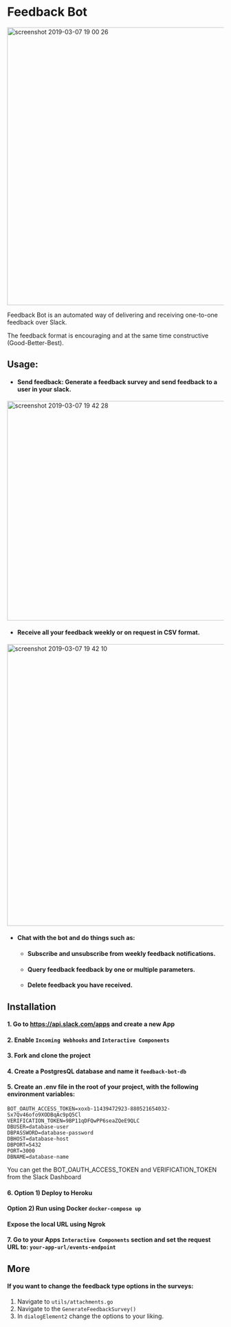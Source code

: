 # <B>Feedback Bot</B>

<img width="647" alt="screenshot 2019-03-07 19 00 26" src="https://user-images.githubusercontent.com/29664539/54006079-c3192d00-4110-11e9-8cfe-b54dfe74c3c8.png">

Feedback Bot is an automated way of delivering and receiving one-to-one feedback over Slack.

The feedback format is encouraging and at the same time constructive (Good-Better-Best).

## <B>Usage:</B>

- #### Send feedback: Generate a feedback survey and send feedback to a user in your slack.
<img width="511" alt="screenshot 2019-03-07 19 42 28" src="https://user-images.githubusercontent.com/29664539/54006211-3327b300-4111-11e9-8356-c168d2b0d998.png">

- #### Receive all your feedback weekly or on request in CSV format.
<img width="656" alt="screenshot 2019-03-07 19 42 10" src="https://user-images.githubusercontent.com/29664539/54006212-3622a380-4111-11e9-948b-aab1c3821b34.png">

- #### Chat with the bot and do things such as:
  - #### Subscribe and unsubscribe from weekly feedback notifications.
  - #### Query feedback feedback by one or multiple parameters.
  - #### Delete feedback you have received.

## <B>Installation</B>
#### 1. Go to https://api.slack.com/apps and create a new App
#### 2. Enable `Incoming Webhooks` and `Interactive Components`
#### 3. Fork and clone the project
#### 4. Create a PostgresQL database and name it `feedback-bot-db`
#### 5. Create an .env file in the root of your project, with the following environment variables:
```
BOT_OAUTH_ACCESS_TOKEN=xoxb-11439472923-880521654032-Sx7Qv46ofo9XODBqAc9pQ5Cl
VERIFICATION_TOKEN=9BP11qDFQwPP6seaZQeE9QLC
DBUSER=database-user
DBPASSWORD=database-password
DBHOST=database-host
DBPORT=5432
PORT=3000
DBNAME=database-name
```
You can get the BOT_OAUTH_ACCESS_TOKEN and VERIFICATION_TOKEN from the Slack Dashboard
#### 6. Option 1) Deploy to Heroku
####    Option 2) Run using Docker `docker-compose up`
####              Expose the local URL using Ngrok
            
#### 7. Go to your Apps `Interactive Components` section and set the request URL to: `your-app-url/events-endpoint`

## <B>More</B>
#### If you want to change the feedback type options in the surveys:
1. Navigate to `utils/attachments.go`
2. Navigate to the `GenerateFeedbackSurvey()`
3. In `dialogElement2` change the options to your liking.





